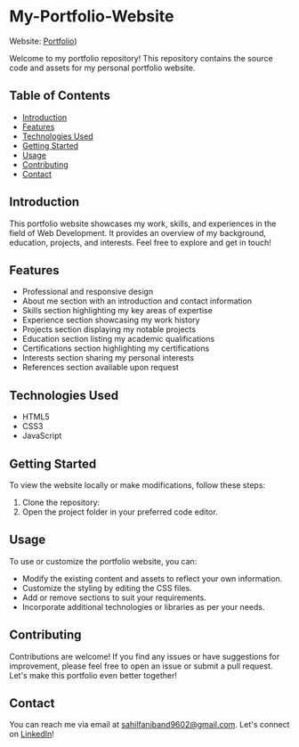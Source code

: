 # My-Portfolio-Website
Website: [Portfolio](https://sahil-faniband.github.io/My-Portfolio-Website/))


Welcome to my portfolio repository! This repository contains the source code and assets for my personal portfolio website.

## Table of Contents

- [Introduction](#introduction)
- [Features](#features)
- [Technologies Used](#technologies-used)
- [Getting Started](#getting-started)
- [Usage](#usage)
- [Contributing](#contributing)
- [Contact](#contact)

## Introduction

This portfolio website showcases my work, skills, and experiences in the field of Web Development. It provides an overview of my background, education, projects, and interests. Feel free to explore and get in touch!

## Features

- Professional and responsive design
- About me section with an introduction and contact information
- Skills section highlighting my key areas of expertise
- Experience section showcasing my work history
- Projects section displaying my notable projects
- Education section listing my academic qualifications
- Certifications section highlighting my certifications
- Interests section sharing my personal interests
- References section available upon request

## Technologies Used

- HTML5
- CSS3
- JavaScript

## Getting Started

To view the website locally or make modifications, follow these steps:

1. Clone the repository:
2. Open the project folder in your preferred code editor.

## Usage

To use or customize the portfolio website, you can:

- Modify the existing content and assets to reflect your own information.
- Customize the styling by editing the CSS files.
- Add or remove sections to suit your requirements.
- Incorporate additional technologies or libraries as per your needs.

## Contributing

Contributions are welcome! If you find any issues or have suggestions for improvement, please feel free to open an issue or submit a pull request. Let's make this portfolio even better together!


## Contact

You can reach me via email at sahilfaniband9602@gmail.com. Let's connect on [LinkedIn](https://www.linkedin.com/in/sahil-faniband-561197233)!




